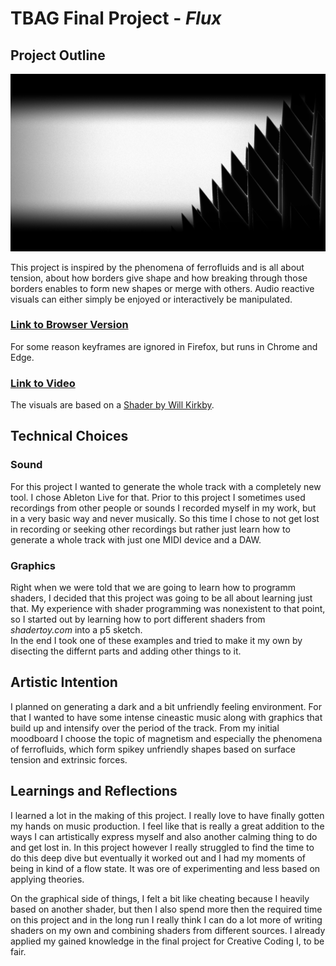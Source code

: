 # TBAG Final Project - *Flux*

## Project Outline

[![Flux](./img/Flux%20(4).png)](https://www.timrumpf.com/Flux)

This project is inspired by the phenomena of ferrofluids and is all about tension, about how borders give shape and how breaking through those borders enables to form new shapes or merge with others. Audio reactive visuals can either simply be enjoyed or interactively be manipulated. 

### [Link to Browser Version](https://timrumpf.com/Flux/)
For some reason keyframes are ignored in Firefox, but runs in Chrome and Edge.
### [Link to Video](https://youtu.be/t2Bq1nFchSA)
The visuals are based on a [Shader by Will Kirkby](https://www.shadertoy.com/view/ltcyDf).
## Technical Choices

### Sound

For this project I wanted to generate the whole track with a completely new tool. I chose Ableton Live for that. Prior to this project I sometimes used recordings from other people or sounds I recorded myself in my work, but in a very basic way and never musically. So this time I chose to not get lost in recording or seeking other recordings but rather just learn how to generate a whole track with just one MIDI device and a DAW.

### Graphics

Right when we were told that we are going to learn how to programm shaders, I decided that this project was going to be all about learning just that. My experience with shader programming was nonexistent to that point, so I started out by learning how to port different shaders from _shadertoy.com_ into a p5 sketch.  
In the end I took one of these examples and tried to make it my own by disecting the differnt parts and adding other things to it.

## Artistic Intention

I planned on generating a dark and a bit unfriendly feeling environment. For that I wanted to have some intense cineastic music along with graphics that build up and intensify over the period of the track. From my initial moodboard I choose the topic of magnetism and especially the phenomena of ferrofluids, which form spikey unfriendly shapes based on surface tension and extrinsic forces.

## Learnings and Reflections

I learned a lot in the making of this project. I really love to have finally gotten my hands on music production. I feel like that is really a great addition to the ways I can artistically express myself and also another calming thing to do and get lost in. In this project however I really struggled to find the time to do this deep dive but eventually it worked out and I had my moments of being in kind of a flow state. It was ore of experimenting and less based on applying theories. 

On the graphical side of things, I felt a bit like cheating because I heavily based on another shader, but then I also spend more then the required time on this project and in the long run I really think I can do a lot more of writing shaders on my own and combining shaders from different sources. I already applied my gained knowledge in the final project for Creative Coding I, to be fair.
